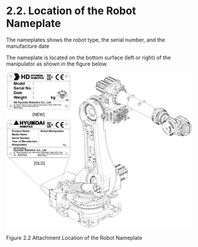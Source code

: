 ﻿# 2.2. Location of the Robot Nameplate

The nameplates shows the robot type, the serial number, and the manufacture date

The nameplate is located on the bottom surface (left or right) of the manipulator as shown in the figure below.




![](../_assets/그림_2.2_로봇명판부착위치.png)

Figure 2.2 Attachment Location of the Robot Nameplate
